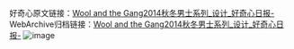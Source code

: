 好奇心原文链接：[Wool and the Gang2014秋冬男士系列_设计_好奇心日报-](https://www.qdaily.com/articles/4051.html)
WebArchive归档链接：[Wool and the Gang2014秋冬男士系列_设计_好奇心日报-](http://web.archive.org/web/20190623153501/https://www.qdaily.com/articles/4051.html)
![image](http://ww3.sinaimg.cn/large/007d5XDply1g3vdun9nn8j30u031sat9)